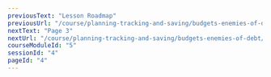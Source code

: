```yaml
---
previousText: "Lesson Roadmap"
previousUrl: "/course/planning-tracking-and-saving/budgets-enemies-of-debt/roadmap"
nextText: "Page 3"
nextUrl: "/course/planning-tracking-and-saving/budgets-enemies-of-debt/page-three"
courseModuleId: "5"
sessionId: "4"
pageId: "4"
---
```



